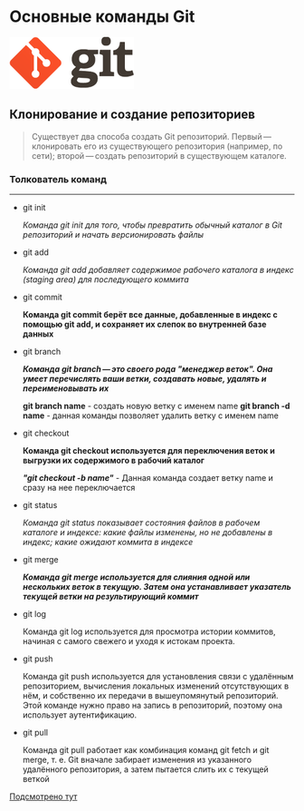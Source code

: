 # Основные команды Git

![Logo](logogit.png "pictures git")

## Клонирование и создание репозиториев

>Существует два способа создать Git репозиторий. Первый — клонировать его из существующего репозитория (например, по сети); второй — создать репозиторий в существующем каталоге.

### Толкователь команд
***


* git init

    *Команда git init для того, чтобы превратить обычный каталог в Git репозиторий и начать версионировать файлы*

* git add

    *Команда git add добавляет содержимое рабочего каталога в индекс (staging area) для последующего коммита*

* git commit

    **Команда git commit берёт все данные, добавленные в индекс с помощью git add, и сохраняет их слепок во внутренней базе данных**

* git branch

    ***Команда git branch — это своего рода "менеджер веток". Она умеет перечислять ваши ветки, создавать новые, удалять и переименовывать их***

    **git branch name** - создать новую ветку с именем name
    **git branch -d name** - данная команды позволяет удалить ветку с именем name



* git checkout

    __Команда git checkout используется для переключения веток и выгрузки их содержимого в рабочий каталог__

    ***"git checkout -b name"*** - Данная команда создает ветку name и сразу на нее переключается

* git status

    _Команда git status показывает состояния файлов в рабочем каталоге и индексе: какие файлы изменены, но не добавлены в индекс; какие ожидают коммита в индексе_



* git merge

    ___Команда git merge используется для слияния одной или нескольких веток в текущую. Затем она устанавливает указатель текущей ветки на результирующий коммит___

* git log

    Команда git log используется для просмотра истории коммитов, начиная с самого свежего и уходя к истокам проекта.

* git push

    Команда git push используется для установления связи с удалённым репозиторием, вычисления локальных изменений отсутствующих в нём, и собственно их передачи в вышеупомянутый репозиторий. Этой команде нужно право на запись в репозиторий, поэтому она использует аутентификацию.

* git pull

    Команда git pull работает как комбинация команд git fetch и git merge, т. е. Git вначале забирает изменения из указанного удалённого репозитория, а затем пытается слить их с текущей веткой



[Подсмотрено тут](https://git-scm.com/ "Git")

